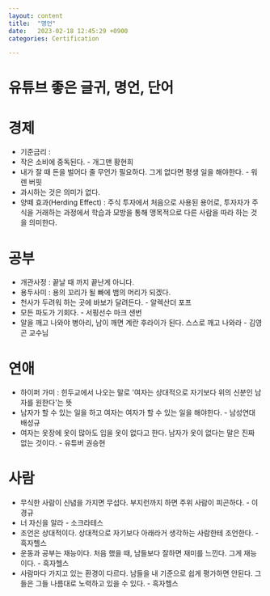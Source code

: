 ```yaml
---
layout: content
title:  "명언"
date:   2023-02-18 12:45:29 +0900
categories: Certification

---
```


유튜브 좋은 글귀, 명언, 단어
===

# 경제
- 기준금리 : 
- 작은 소비에 중독된다. - 개그맨 황현희
- 내가 잘 때 돈을 벌어다 줄 무언가 필요하다. 그게 없다면 평생 일을 해야한다. - 워렌 버핏
- 과시하는 것은 의미가 없다.
- 양떼 효과(Herding Effect) : 주식 투자에서 처음으로 사용된 용어로, 투자자가 주식을 거래하는 과정에서 학습과 모방을 통해 맹목적으로 다른 사람을 따라 하는 것을 의미한다.


# 공부
- 개관사정 : 끝날 때 까지 끝난게 아니다.
- 용두사미 : 용의 꼬리가 될 빠에 뱀의 머리가 되겠다.
- 천사가 두려워 하는 곳에 바보가 달려든다. - 알렉산더 포프
- 모든 파도가 기회다. - 서핑선수 마크 샌번
- 알을 깨고 나와야 병아리, 남이 깨면 계란 후라이가 된다. 스스로 깨고 나와라 - 김영곤 교수님


# 연애
- 하이퍼 가미 : 힌두교에서 나오는 말로 '여자는 상대적으로 자기보다 위의 신분인 남자를 원한다'는 뜻
- 남자가 할 수 있는 일을 하고 여자는 여자가 할 수 있는 일을 해야한다. - 남성연대 배성규
- 여자는 옷장에 옷이 많아도 입을 옷이 없다고 한다. 남자가 옷이 없다는 말은 진짜 없는 것이다. - 유튜버 권승현


# 사람
- 무식한 사람이 신념을 가지면 무섭다. 부지런까지 하면 주위 사람이 피곤하다. - 이경규
- 너 자신을 알라 - 소크라테스
- 조언은 상대적이다. 상대적으로 자기보다 아래라거 생각하는 사람한테 조언한다. - 흑자헬스
- 운동과 공부는 재능이다. 처음 했을 때, 남들보다 잘하면 재미를 느낀다. 그게 재능이다. - 흑자헬스
- 사람마다 가지고 있는 환경이 다르다. 남들을 내 기준으로 쉽게 평가하면 안된다. 그들은 그들 나름대로 노력하고 있을 수 있다. - 흑자헬스

